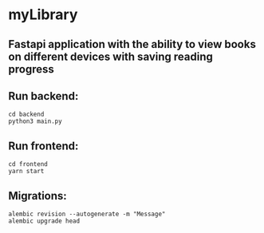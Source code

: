 # myLibrary

## Fastapi application with the ability to view books on different devices with saving reading progress

## Run backend: 

`cd backend`\
`python3 main.py`

## Run frontend:

`cd frontend`\
`yarn start`

## Migrations:

`alembic revision --autogenerate -m "Message"`\
`alembic upgrade head`